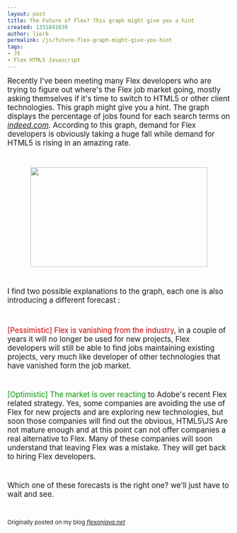 ```yaml
---
layout: post
title: The Future of Flex? This graph might give you a hint
created: 1331841039
author: liorb
permalink: /js/future-flex-graph-might-give-you-hint
tags:
- JS
- Flex HTML5 Javascript
---
```

<p><span style="font-size: larger;">Recently I've been meeting many Flex developers who are trying to figure  out where's the Flex job market going, mostly asking themselves if it's  time to switch to HTML5 or other client technologies. This graph might  give you a hint. The graph displays the percentage of jobs found for  each search terms on </span><a style="font-style: italic;" href="http://www.indeed.com/jobanalytics/jobtrends?q=HTML5%2C+flex&amp;l="><span style="font-size: larger;">indeed.com</span></a><span style="font-size: larger;">.  According to this graph, demand for Flex developers is obviously taking  a huge fall while demand for HTML5 is rising in an amazing rate.</span></p>
<p>&nbsp;</p>
<p><a href="http://4.bp.blogspot.com/-3tKaG0exXiQ/T19HyVUxCgI/AAAAAAAAAS0/tuq1sVnsafQ/s1600/Screenshot.png"><img border="0" style="display:block; margin:0px auto 10px; text-align:center;cursor:pointer; cursor:hand;width: 400px; height: 225px;" src="http://4.bp.blogspot.com/-3tKaG0exXiQ/T19HyVUxCgI/AAAAAAAAAS0/tuq1sVnsafQ/s400/Screenshot.png" alt="" id="BLOGGER_PHOTO_ID_5719368981827095042" /></a></p>
<p>&nbsp;</p>
<p><span style="font-size: larger;">I find two possible explanations to the graph, each one is also introducing a different forecast :<br />
</span></p>
<p><span style="font-size: larger;"><br />
</span></p>
<p><span style="font-size: larger;"><font style="color: rgb(204, 0, 0);">[Pessimistic] Flex is vanishing from the industry</font>,  in a couple of years it will no longer be used for new projects, Flex  developers will still be able to find jobs maintaining existing  projects, very much like developer of other technologies that have  vanished form the job market.</span><span style="font-size: larger;"><br />
</span></p>
<p>&nbsp;</p>
<p><span style="font-size: larger;"><font style="color: rgb(0, 153, 0);">[Optimistic] The market is over reacting</font>  to Adobe's recent Flex related strategy. Yes, some companies are  avoiding the use of Flex for new projects and are exploring new  technologies, but soon those companies will find out the obvious,  HTML5\JS Are not mature enough and at this point can not offer companies  a real alternative to Flex. Many of these companies will soon  understand that leaving Flex was a mistake. They will get back to hiring  Flex developers.</span></p>
<p>&nbsp;</p>
<p><span style="font-size: larger;">Which one of these forecasts is the right one? we'll just have to wait and see.</span></p>
<p>&nbsp;</p>
<p><span style="font-size: small;">Originally posted on my blog </span><a style="font-style: italic;" href="http://www.flexonjava.net/2012/01/future-of-flex-this-graph-might-give.html"><span style="font-size: small;">flexonjava.net</span></a></p>
